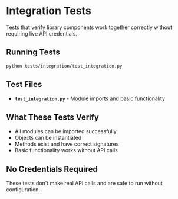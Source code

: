 # Integration Tests

Tests that verify library components work together correctly without requiring live API credentials.

## Running Tests

```bash
python tests/integration/test_integration.py
```

## Test Files

- **`test_integration.py`** - Module imports and basic functionality

## What These Tests Verify

- All modules can be imported successfully
- Objects can be instantiated
- Methods exist and have correct signatures
- Basic functionality works without API calls

## No Credentials Required

These tests don't make real API calls and are safe to run without configuration.
